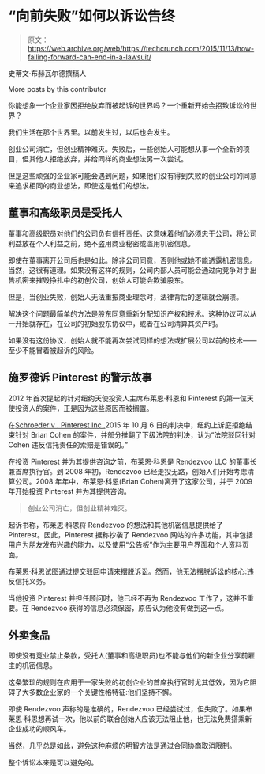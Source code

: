 # “向前失败”如何以诉讼告终 

> 原文：<https://web.archive.org/web/https://techcrunch.com/2015/11/13/how-failing-forward-can-end-in-a-lawsuit/>

史蒂文·布赫瓦尔德撰稿人

More posts by this contributor

你能想象一个企业家因拒绝放弃而被起诉的世界吗？一个重新开始会招致诉讼的世界？

我们生活在那个世界里。以前发生过，以后也会发生。

创业公司消亡，但创业精神难灭。失败后，一些创始人可能想从事一个全新的项目，但其他人拒绝放弃，并给同样的商业想法另一次尝试。

但是这些顽强的企业家可能会遇到问题，如果他们没有得到失败的创业公司的同意来追求相同的商业想法，即使这是他们的想法。

## 董事和高级职员是受托人

董事和高级职员对他们的公司负有信托责任。这意味着他们必须忠于公司，将公司利益放在个人利益之前，绝不盗用商业秘密或滥用机密信息。

即使在董事离开公司后也是如此。除非公司同意，否则他或她不能透露机密信息。当然，这很有道理。如果没有这样的规则，公司内部人员可能会通过向竞争对手出售机密来摧毁挣扎中的初创公司，创始人可能会欺骗股东。

但是，当创业失败，创始人无法重振商业理念时，法律背后的逻辑就会崩溃。

解决这个问题最简单的方法是股东同意重新分配知识产权和技术。这种协议可以从一开始就存在，在公司的初始股东协议中，或者在公司清算其资产时。

如果没有这份协议，创始人就不能再次尝试同样的想法或扩展公司以前的技术——至少不能冒着被起诉的风险。

## 施罗德诉 Pinterest 的警示故事

2012 年首次提起的针对纽约天使投资人主席布莱恩·科恩和 Pinterest 的第一位天使投资人的案件，正是因为这些原因而被搁置。

在[Schroeder v . Pinterest Inc .](https://web.archive.org/web/20230131002838/https://scholar.google.com/scholar_case?case=4044205014369078589&hl=en&as_sdt=6&as_vis=1&oi=scholarr)2015 年 10 月 6 日的判决中，纽约上诉庭拒绝结束针对 Brian Cohen 的案件，并部分推翻了下级法院的判决，认为“法院驳回针对 Cohen 违反信托责任的索赔是错误的。”

在投资 Pinterest 并为其提供咨询之前，布莱恩·科恩是 Rendezvoo LLC 的董事长兼首席执行官。到 2008 年初，Rendezvoo 已经走投无路，创始人们开始考虑清算公司。2008 年年中，布莱恩·科恩(Brian Cohen)离开了这家公司，并于 2009 年开始投资 Pinterest 并为其提供咨询。

> 创业公司消亡，但创业精神难灭。

起诉书称，布莱恩·科恩将 Rendezvoo 的想法和其他机密信息提供给了 Pinterest。因此，Pinterest 据称抄袭了 Rendezvoo 网站的许多功能，其中包括用户为朋友发布兴趣的能力，以及使用“公告板”作为主要用户界面和个人资料页面。

布莱恩·科恩试图通过提交驳回申请来摆脱诉讼。然而，他无法摆脱诉讼的核心:违反信托义务。

当他投资 Pinterest 并担任顾问时，他已经不再为 Rendezvoo 工作了，这并不重要。在 Rendezvoo 获得的信息必须保密，原告认为他没有做到这一点。

## 外卖食品

即使没有竞业禁止条款，受托人(董事和高级职员)也不能与他们的新企业分享前雇主的机密信息。

这条繁琐的规则在应用于一家失败的初创企业的首席执行官时尤其低效，因为它阻碍了大多数企业家的一个关键性格特征:他们坚持不懈。

即使 Rendezvoo 声称的是准确的，Rendezvoo 已经尝试过，但失败了。如果布莱恩·科恩想再试一次，他以前的联合创始人应该无法阻止他，也无法免费搭乘新企业成功的顺风车。

当然，几乎总是如此，避免这种麻烦的明智方法是通过合同协商取消限制。

整个诉讼本来是可以避免的。